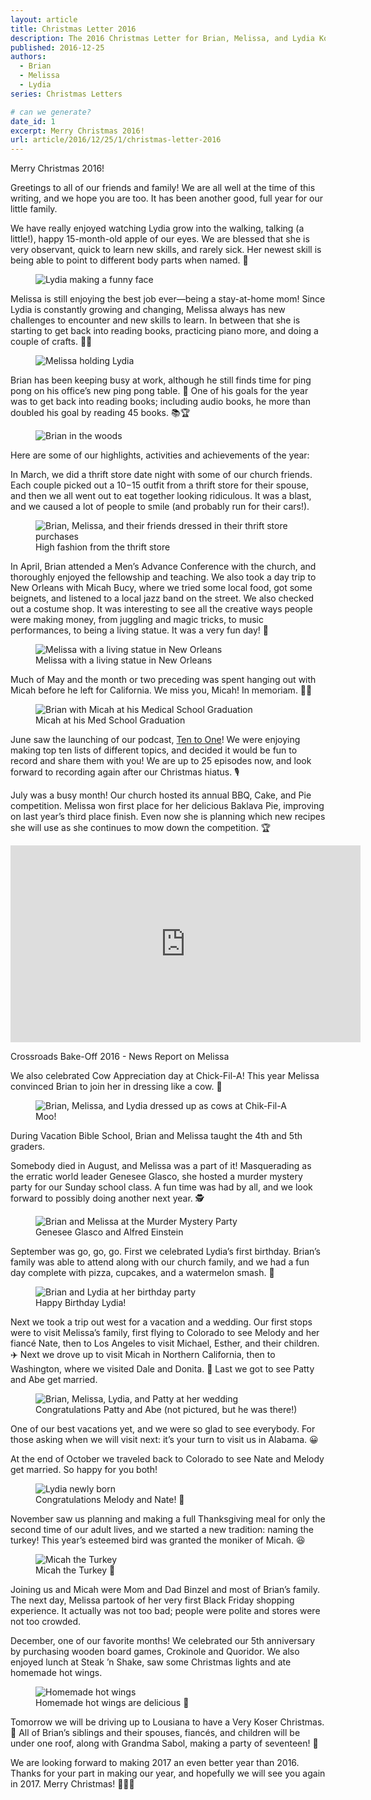 ```yaml
---
layout: article
title: Christmas Letter 2016
description: The 2016 Christmas Letter for Brian, Melissa, and Lydia Koser
published: 2016-12-25
authors:
  - Brian
  - Melissa
  - Lydia
series: Christmas Letters

# can we generate?
date_id: 1
excerpt: Merry Christ­mas 2016!
url: article/2016/12/25/1/christmas-letter-2016
---
```

Merry Christmas 2016!

Greetings to all of our friends and family! We are all well at the time of this writing, and we hope you are too. It has been another good, full year for our little family.

We have really enjoyed watching Lydia grow into the walking, talking (a little!), happy 15-month-old apple of our eyes. We are blessed that she is very observant, quick to learn new skills, and rarely sick. Her newest skill is being able to point to different body parts when named. 👶

<figure>            <img src="https://s3.amazonaws.com/cdn.koser.us/img/journal/2016-12-25-christmas-letter-lydia.jpg" alt="Lydia making a funny face">    </figure>

Melissa is still enjoying the best job ever—being a stay-at-home mom! Since Lydia is constantly growing and changing, Melissa always has new challenges to encounter and new skills to learn. In between that she is starting to get back into reading books, practicing piano more, and doing a couple of crafts. 📗🎹

<figure>            <img src="https://s3.amazonaws.com/cdn.koser.us/img/journal/2016-12-25-christmas-letter-melissa.jpg" alt="Melissa holding Lydia">    </figure>

Brian has been keeping busy at work, although he still finds time for ping pong on his office’s new ping pong table. 🏓 One of his goals for the year was to get back into reading books; including audio books, he more than doubled his goal by reading 45 books. 📚🏆

<figure>            <img src="https://s3.amazonaws.com/cdn.koser.us/img/journal/2016-12-25-christmas-letter-brian.jpg" alt="Brian in the woods">    </figure>

Here are some of our highlights, activities and achievements of the year:

In March, we did a thrift store date night with some of our church friends. Each couple picked out a $10-$15 outfit from a thrift store for their spouse, and then we all went out to eat together looking ridiculous. It was a blast, and we caused a lot of people to smile (and probably run for their cars!).

<figure>            <img src="https://s3.amazonaws.com/cdn.koser.us/img/journal/2016-03-12-thrift-store-date-night.jpg" alt="Brian, Melissa, and their friends dressed in their thrift store purchases">            <figcaption>High fashion from the thrift store</figcaption>    </figure>

In April, Brian attended a Men’s Advance Conference with the church, and thoroughly enjoyed the fellowship and teaching. We also took a day trip to New Orleans with Micah Bucy, where we tried some local food, got some beignets, and listened to a local jazz band on the street. We also checked out a costume shop. It was interesting to see all the creative ways people were making money, from juggling and magic tricks, to music performances, to being a living statue. It was a very fun day! 🎷

<figure>            <img src="https://s3.amazonaws.com/cdn.koser.us/img/journal/2016-04-23-melissa-with-living-statue-in-new-orleans.jpg" alt="Melissa with a living statue in New Orleans">            <figcaption>Melissa with a living statue in New Orleans</figcaption>    </figure>

Much of May and the month or two preceding was spent hanging out with Micah before he left for California. We miss you, Micah! In memoriam. 👨‍⚕️

<figure>            <img src="https://s3.amazonaws.com/cdn.koser.us/img/journal/2016-05-10-micah-graduation.jpg" alt="Brian with Micah at his Medical School Graduation">            <figcaption>Micah at his Med School Graduation</figcaption>    </figure>      

June saw the launching of our podcast, [Ten to One](http://tto.koser.us)! We were enjoying making top ten lists of different topics, and decided it would be fun to record and share them with you! We are up to 25 episodes now, and look forward to recording again after our Christmas hiatus. 🎙

July was a busy month! Our church hosted its annual BBQ, Cake, and Pie competition. Melissa won first place for her delicious Baklava Pie, improving on last year’s third place finish. Even now she is planning which new recipes she will use as she continues to mow down the competition. 🏆

<iframe class="video-embed" width="560" height="315" src="https://www.youtube.com/embed/pNFToAqpqL4" frameborder="0" allowfullscreen=""></iframe>
<p class="video-caption">Crossroads Bake-Off 2016 - News Report on Melissa

We also celebrated Cow Appreciation day at Chick-Fil-A! This year Melissa convinced Brian to join her in dressing like a cow. 🐄

<figure>            <img src="https://s3.amazonaws.com/cdn.koser.us/img/journal/2016-07-12-chik-fil-a-cows.jpg" alt="Brian, Melissa, and Lydia dressed up as cows at Chik-Fil-A">            <figcaption>Moo!</figcaption>    </figure>      <p>During Vacation Bible School, Brian and Melissa taught the 4th and 5th graders.

Somebody died in August, and Melissa was a part of it! Masquerading as the erratic world leader Genesee Glasco, she hosted a murder mystery party for our Sunday school class. A fun time was had by all, and we look forward to possibly doing another next year. 🕵

<figure>            <img src="https://s3.amazonaws.com/cdn.koser.us/img/journal/2016-08-28-murder-mystery.jpg" alt="Brian and Melissa at the Murder Mystery Party">            <figcaption>Genesee Glasco and Alfred Einstein</figcaption>    </figure>

September was go, go, go. First we celebrated Lydia’s first birthday. Brian’s family was able to attend along with our church family, and we had a fun day complete with pizza, cupcakes, and a watermelon smash. 🍉

<figure>            <img src="https://s3.amazonaws.com/cdn.koser.us/img/journal/2016-09-03-lydias-birthday.jpg" alt="Brian and Lydia at her birthday party">            <figcaption>Happy Birthday Lydia!</figcaption>    </figure>

Next we took a trip out west for a vacation and a wedding. Our first stops were to visit Melissa’s family, first flying to Colorado to see Melody and her fiancé Nate, then to Los Angeles to visit Michael, Esther, and their children. ✈️ Next we drove up to visit Micah in Northern California, then to Washington, where we visited Dale and Donita. 🚗 Last we got to see Patty and Abe get married.

<figure>            <img src="https://s3.amazonaws.com/cdn.koser.us/img/journal/2016-09-24-penner-wedding.jpg" alt="Brian, Melissa, Lydia, and Patty at her wedding">            <figcaption>Congratulations Patty and Abe (not pictured, but he was there!)</figcaption>    </figure>

One of our best vacations yet, and we were so glad to see everybody. For those asking when we will visit next: it’s your turn to visit us in Alabama. 😀

At the end of October we traveled back to Colorado to see Nate and Melody get married. So happy for you both!</p>    <figure>            <img src="https://s3.amazonaws.com/cdn.koser.us/img/journal/2016-10-29-melody-wedding.jpg" alt="Lydia newly born">            <figcaption>Congratulations Melody and Nate! 💒</figcaption>    </figure>

November saw us planning and making a full Thanksgiving meal for only the second time of our adult lives, and we started a new tradition: naming the turkey! This year’s esteemed bird was granted the moniker of Micah. 😆

<figure>            <img src="https://s3.amazonaws.com/cdn.koser.us/img/journal/2016-11-24-micah-the-turkey.jpg" alt="Micah the Turkey">            <figcaption>Micah the Turkey 🦃</figcaption>    </figure>

Joining us and Micah were Mom and Dad Binzel and most of Brian’s family. The next day, Melissa partook of her very first Black Friday shopping experience. It actually was not too bad; people were polite and stores were not too crowded.

December, one of our favorite months! We celebrated our 5th anniversary by purchasing wooden board games, Crokinole and Quoridor. We also enjoyed lunch at Steak ’n Shake, saw some Christmas lights and ate homemade hot wings.

<figure>            <img src="https://s3.amazonaws.com/cdn.koser.us/img/journal/2016-12-10-homemade-hot-wings.jpg" alt="Homemade hot wings">            <figcaption>Homemade hot wings are delicious 🍗</figcaption>    </figure>

Tomorrow we will be driving up to Lousiana to have a Very Koser Christmas. 🎄 All of Brian’s siblings and their spouses, fiancés, and children will be under one roof, along with Grandma Sabol, making a party of seventeen! 🎉

We are looking forward to making 2017 an even better year than 2016. Thanks for your part in making our year, and hopefully we will see you again in 2017. Merry Christmas! 👨‍👩‍👧